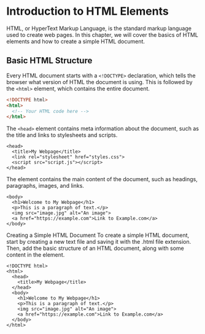 # Introduction to HTML Elements

HTML, or HyperText Markup Language, is the standard markup language used to create web pages. In this chapter, we will cover the basics of HTML elements and how to create a simple HTML document.

## Basic HTML Structure

Every HTML document starts with a `<!DOCTYPE>` declaration, which tells the browser what version of HTML the document is using. This is followed by the `<html>` element, which contains the entire document.

```html
<!DOCTYPE html>
<html>
  <!-- Your HTML code here -->
</html>
```
The `<head>` element contains meta information about the document, such as the title and links to stylesheets and scripts.
```
<head>
  <title>My Webpage</title>
  <link rel="stylesheet" href="styles.css">
  <script src="script.js"></script>
</head>
```
The <body> element contains the main content of the document, such as headings, paragraphs, images, and links.

```
<body>
  <h1>Welcome to My Webpage</h1>
  <p>This is a paragraph of text.</p>
  <img src="image.jpg" alt="An image">
  <a href="https://example.com">Link to Example.com</a>
</body>
```

Creating a Simple HTML Document
To create a simple HTML document, start by creating a new text file and saving it with the .html file extension. Then, add the basic structure of an HTML document, along with some content in the <body> element.

```
<!DOCTYPE html>
<html>
  <head>
    <title>My Webpage</title>
  </head>
  <body>
    <h1>Welcome to My Webpage</h1>
    <p>This is a paragraph of text.</p>
    <img src="image.jpg" alt="An image">
    <a href="https://example.com">Link to Example.com</a>
  </body>
</html>
```